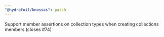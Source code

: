 ```yaml
---
"@hydrofoil/knossos": patch
---
```


Support member assertions on collection types when creating collections members (closes #74)
